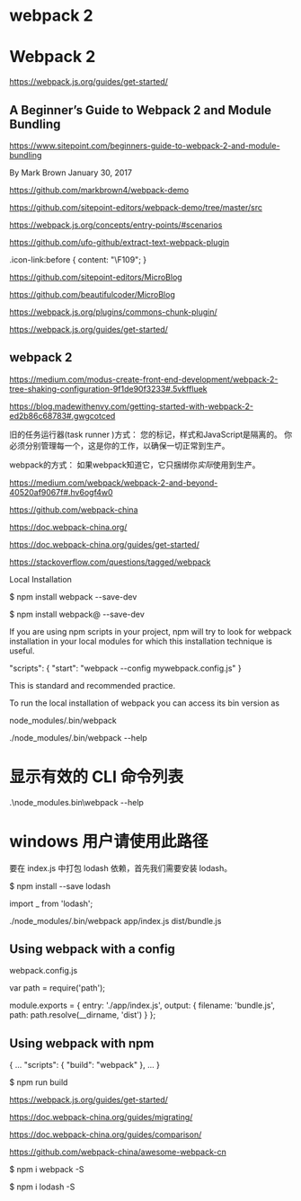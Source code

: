 # webpack 2



# Webpack 2


https://webpack.js.org/guides/get-started/












## A Beginner’s Guide to Webpack 2 and Module Bundling


https://www.sitepoint.com/beginners-guide-to-webpack-2-and-module-bundling  


By Mark Brown  January 30, 2017




https://github.com/markbrown4/webpack-demo


https://github.com/sitepoint-editors/webpack-demo/tree/master/src






https://webpack.js.org/concepts/entry-points/#scenarios

https://github.com/ufo-github/extract-text-webpack-plugin

.icon-link:before {
    content: "\F109";
}







https://github.com/sitepoint-editors/MicroBlog

https://github.com/beautifulcoder/MicroBlog







https://webpack.js.org/plugins/commons-chunk-plugin/




https://webpack.js.org/guides/get-started/




## webpack 2


https://medium.com/modus-create-front-end-development/webpack-2-tree-shaking-configuration-9f1de90f3233#.5vkffluek

https://blog.madewithenvy.com/getting-started-with-webpack-2-ed2b86c68783#.gwgcotced




旧的任务运行器(task runner )方式：
您的标记，样式和JavaScript是隔离的。
你必须分别管理每一个，这是你的工作，以确保一切正常到生产。

webpack的方式：
如果webpack知道它，它只捆绑你*实际*使用到生产。


https://medium.com/webpack/webpack-2-and-beyond-40520af9067f#.hv6ogf4w0




https://github.com/webpack-china

https://doc.webpack-china.org/

https://doc.webpack-china.org/guides/get-started/


https://stackoverflow.com/questions/tagged/webpack



Local Installation

$ npm install webpack --save-dev

$ npm install webpack@<version> --save-dev


If you are using npm scripts in your project, npm will try to look for webpack installation in your local modules for which this installation technique is useful.

"scripts": {
    "start": "webpack --config mywebpack.config.js"
}

This is standard and recommended practice.


To run the local installation of webpack you can access its bin version as 

node_modules/.bin/webpack


./node_modules/.bin/webpack --help 
# 显示有效的 CLI 命令列表

.\node_modules\.bin\webpack --help 
# windows 用户请使用此路径


要在 index.js 中打包 lodash 依赖，首先我们需要安装 lodash。

$ npm install --save lodash


import _ from 'lodash';


<script src="dist/bundle.js"></script>



./node_modules/.bin/webpack app/index.js dist/bundle.js

## Using webpack with a config

webpack.config.js

var path = require('path');

module.exports = {
  entry: './app/index.js',
  output: {
    filename: 'bundle.js',
    path: path.resolve(__dirname, 'dist')
  }
};


## Using webpack with npm

{
  ...
  "scripts": {
    "build": "webpack"
  },
  ...
}


$ npm run build



https://webpack.js.org/guides/get-started/




https://doc.webpack-china.org/guides/migrating/

https://doc.webpack-china.org/guides/comparison/




https://github.com/webpack-china/awesome-webpack-cn




$ npm i webpack -S

$ npm i lodash -S

















